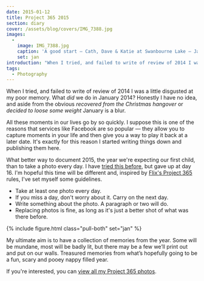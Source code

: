 ```yaml
---
date: 2015-01-12
title: Project 365 2015
section: diary
cover: /assets/blog/covers/IMG_7388.jpg
images:
  - 
    image: IMG_7388.jpg
    caption: 'A good start — Cath, Dave & Katie at Swanbourne Lake — January 1st 2015.'
    set: jan
introduction: "When I tried, and failed to write of review of 2014 I was a little disgusted at my poor memory. This year, I'm propping up the crumbling underside of my brain by taking a photo every day..."
tags:
  - Photography
---
```

When I tried, and failed to write of review of 2014 I was a little disgusted at my poor memory. What _did_ we do in January 2014? Honestly I have no idea, and aside from the obvious _recovered from the Christmas hangover_ or _decided to loose some weight_ January is a blur.

All these moments in our lives go by so quickly. I suppose this is one of the reasons that services like Facebook are so popular — they allow you to capture moments in your life and then give you a way to play it back at a later date. It's exactly for this reason I started writing things down and publishing them here.

What better way to document 2015, the year we're expecting our first child, than to take a photo every day. I have [tried this before](/gallery/365-2010), but gave up at day 16. I'm hopeful this time will be different and, inspired by [Flix's Project 365](http://mockingbirdcomic.com/comic-365/) rules, I've set myself some guidelines. 

- Take at least one photo every day.
- If you miss a day, don't worry about it. Carry on the next day.
- Write something about the photo. A paragraph or two will do.
- Replacing photos is fine, as long as it's just a better shot of what was there before.

{% include figure.html class="pull-both" set="jan" %}

My ultimate aim is to have a collection of memories from the year. Some will be mundane, most will be badly lit, but there may be a few we’ll print out and put on our walls. Treasured memories from what’s hopefully going to be a fun, scary and pooey nappy filled year.

If you're interested, you can [view all my Project 365 photos](/365). 